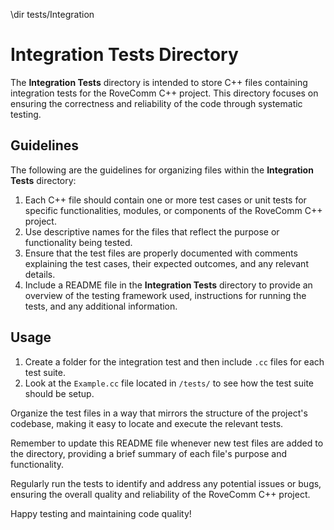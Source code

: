 \dir tests/Integration

# Integration Tests Directory

The **Integration Tests** directory is intended to store C++ files containing integration tests for the RoveComm C++ project. This directory focuses on ensuring the correctness and reliability of the code through systematic testing.

## Guidelines

The following are the guidelines for organizing files within the **Integration Tests** directory:

1. Each C++ file should contain one or more test cases or unit tests for specific functionalities, modules, or components of the RoveComm C++ project.
2. Use descriptive names for the files that reflect the purpose or functionality being tested.
3. Ensure that the test files are properly documented with comments explaining the test cases, their expected outcomes, and any relevant details.
4. Include a README file in the **Integration Tests** directory to provide an overview of the testing framework used, instructions for running the tests, and any additional information.

## Usage

1. Create a folder for the integration test and then include `.cc` files for each test suite.
2. Look at the `Example.cc` file located in `/tests/` to see how the test suite should be setup.

Organize the test files in a way that mirrors the structure of the project's codebase, making it easy to locate and execute the relevant tests.

Remember to update this README file whenever new test files are added to the directory, providing a brief summary of each file's purpose and functionality.

Regularly run the tests to identify and address any potential issues or bugs, ensuring the overall quality and reliability of the RoveComm C++ project.

Happy testing and maintaining code quality!